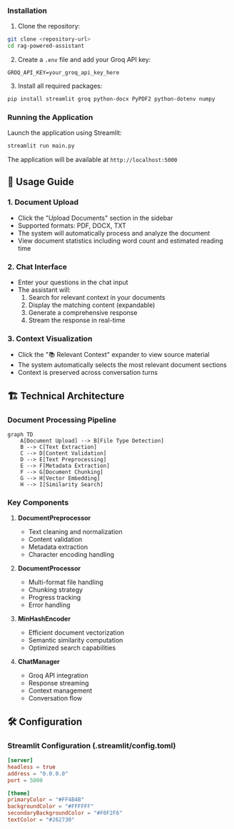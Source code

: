 ### Installation

1. Clone the repository:
```bash
git clone <repository-url>
cd rag-powered-assistant
```

2. Create a `.env` file and add your Groq API key:
```
GROQ_API_KEY=your_groq_api_key_here
```

3. Install all required packages:
```bash
pip install streamlit groq python-docx PyPDF2 python-dotenv numpy
```

### Running the Application

Launch the application using Streamlit:
```bash
streamlit run main.py
```

The application will be available at `http://localhost:5000`

## 🎯 Usage Guide

### 1. Document Upload
- Click the "Upload Documents" section in the sidebar
- Supported formats: PDF, DOCX, TXT
- The system will automatically process and analyze the document
- View document statistics including word count and estimated reading time

### 2. Chat Interface
- Enter your questions in the chat input
- The assistant will:
  1. Search for relevant context in your documents
  2. Display the matching content (expandable)
  3. Generate a comprehensive response
  4. Stream the response in real-time

### 3. Context Visualization
- Click the "📚 Relevant Context" expander to view source material
- The system automatically selects the most relevant document sections
- Context is preserved across conversation turns

## 🏗️ Technical Architecture

### Document Processing Pipeline

```mermaid
graph TD
    A[Document Upload] --> B[File Type Detection]
    B --> C[Text Extraction]
    C --> D[Content Validation]
    D --> E[Text Preprocessing]
    E --> F[Metadata Extraction]
    F --> G[Document Chunking]
    G --> H[Vector Embedding]
    H --> I[Similarity Search]
```

### Key Components

1. **DocumentPreprocessor**
   - Text cleaning and normalization
   - Content validation
   - Metadata extraction
   - Character encoding handling

2. **DocumentProcessor**
   - Multi-format file handling
   - Chunking strategy
   - Progress tracking
   - Error handling

3. **MinHashEncoder**
   - Efficient document vectorization
   - Semantic similarity computation
   - Optimized search capabilities

4. **ChatManager**
   - Groq API integration
   - Response streaming
   - Context management
   - Conversation flow

## 🛠️ Configuration

### Streamlit Configuration (.streamlit/config.toml)
```toml
[server]
headless = true
address = "0.0.0.0"
port = 5000

[theme]
primaryColor = "#FF4B4B"
backgroundColor = "#FFFFFF"
secondaryBackgroundColor = "#F0F2F6"
textColor = "#262730"